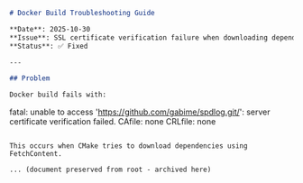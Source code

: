 ```markdown
# Docker Build Troubleshooting Guide

**Date**: 2025-10-30
**Issue**: SSL certificate verification failure when downloading dependencies
**Status**: ✅ Fixed

---

## Problem

Docker build fails with:
```
fatal: unable to access 'https://github.com/gabime/spdlog.git/':
server certificate verification failed.
CAfile: none CRLfile: none
```

This occurs when CMake tries to download dependencies using FetchContent.

... (document preserved from root - archived here)

```
